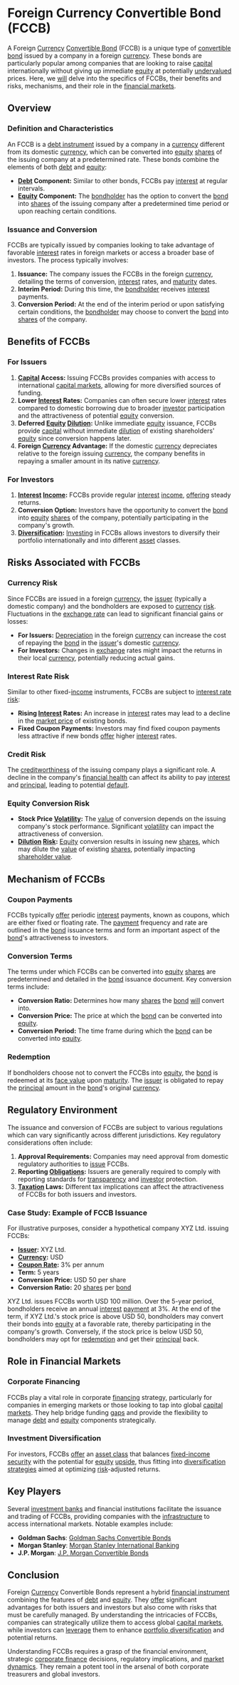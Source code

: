 # Foreign Currency Convertible Bond (FCCB)

A Foreign [Currency](../c/currency.md) [Convertible Bond](../c/convertible_bond.md) (FCCB) is a unique type of [convertible bond](../c/convertible_bond.md) issued by a company in a foreign [currency](../c/currency.md). These bonds are particularly popular among companies that are looking to raise [capital](../c/capital.md) internationally without giving up immediate [equity](../e/equity.md) at potentially [undervalued](../u/undervalued.md) prices. Here, we [will](../w/will.md) delve into the specifics of FCCBs, their benefits and risks, mechanisms, and their role in the [financial markets](../f/financial_market.md).

## Overview

### Definition and Characteristics

An FCCB is a [debt instrument](../d/debt_instrument.md) issued by a company in a [currency](../c/currency.md) different from its domestic [currency](../c/currency.md), which can be converted into [equity](../e/equity.md) [shares](../s/shares.md) of the issuing company at a predetermined rate. These bonds combine the elements of both [debt](../d/debt.md) and [equity](../e/equity.md):

- **[Debt](../d/debt.md) Component:** Similar to other bonds, FCCBs pay [interest](../i/interest.md) at regular intervals.
- **[Equity](../e/equity.md) Component:** The [bondholder](../b/bondholder.md) has the option to convert the [bond](../b/bond.md) into [shares](../s/shares.md) of the issuing company after a predetermined time period or upon reaching certain conditions.

### Issuance and Conversion

FCCBs are typically issued by companies looking to take advantage of favorable [interest](../i/interest.md) rates in foreign markets or access a broader base of investors. The process typically involves:

1. **Issuance:** The company issues the FCCBs in the foreign [currency](../c/currency.md), detailing the terms of conversion, [interest](../i/interest.md) rates, and [maturity](../m/maturity.md) dates.
2. **Interim Period:** During this time, the [bondholder](../b/bondholder.md) receives [interest](../i/interest.md) payments.
3. **Conversion Period:** At the end of the interim period or upon satisfying certain conditions, the [bondholder](../b/bondholder.md) may choose to convert the [bond](../b/bond.md) into [shares](../s/shares.md) of the company.

## Benefits of FCCBs

### For Issuers

1. **[Capital](../c/capital.md) Access:** Issuing FCCBs provides companies with access to international [capital markets](../c/capital_markets.md), allowing for more diversified sources of funding.
2. **Lower [Interest](../i/interest.md) Rates:** Companies can often secure lower [interest](../i/interest.md) rates compared to domestic borrowing due to broader [investor](../i/investor.md) participation and the attractiveness of potential [equity](../e/equity.md) conversion.
3. **Deferred [Equity](../e/equity.md) [Dilution](../d/dilution.md):** Unlike immediate [equity](../e/equity.md) issuance, FCCBs provide [capital](../c/capital.md) without immediate [dilution](../d/dilution.md) of existing shareholders' [equity](../e/equity.md) since conversion happens later.
4. **Foreign [Currency](../c/currency.md) Advantage:** If the domestic [currency](../c/currency.md) depreciates relative to the foreign issuing [currency](../c/currency.md), the company benefits in repaying a smaller amount in its native [currency](../c/currency.md).

### For Investors

1. **[Interest](../i/interest.md) [Income](../i/income.md):** FCCBs provide regular [interest](../i/interest.md) [income](../i/income.md), [offering](../o/offering.md) steady returns.
2. **Conversion Option:** Investors have the opportunity to convert the [bond](../b/bond.md) into [equity](../e/equity.md) [shares](../s/shares.md) of the company, potentially participating in the company's growth.
3. **[Diversification](../d/diversification.md):** [Investing](../i/investing.md) in FCCBs allows investors to diversify their portfolio internationally and into different [asset](../a/asset.md) classes.

## Risks Associated with FCCBs

### Currency Risk

Since FCCBs are issued in a foreign [currency](../c/currency.md), the [issuer](../i/issuer.md) (typically a domestic company) and the bondholders are exposed to [currency](../c/currency.md) [risk](../r/risk.md). Fluctuations in the [exchange rate](../e/exchange_rate.md) can lead to significant financial gains or losses:

- **For Issuers:** [Depreciation](../d/depreciation.md) in the foreign [currency](../c/currency.md) can increase the cost of repaying the [bond](../b/bond.md) in the [issuer](../i/issuer.md)'s domestic [currency](../c/currency.md).
- **For Investors:** Changes in [exchange](../e/exchange.md) rates might impact the returns in their local [currency](../c/currency.md), potentially reducing actual gains.

### Interest Rate Risk

Similar to other fixed-[income](../i/income.md) instruments, FCCBs are subject to [interest rate risk](../i/interest_rate_risk.md):

- **Rising [Interest](../i/interest.md) Rates:** An increase in [interest](../i/interest.md) rates may lead to a decline in the [market price](../m/market_price.md) of existing bonds.
- **Fixed Coupon Payments:** Investors may find fixed coupon payments less attractive if new bonds [offer](../o/offer.md) higher [interest](../i/interest.md) rates.

### Credit Risk

The [creditworthiness](../c/creditworthiness.md) of the issuing company plays a significant role. A decline in the company's [financial health](../f/financial_health.md) can affect its ability to pay [interest](../i/interest.md) and [principal](../p/principal.md), leading to potential [default](../d/default.md).

### Equity Conversion Risk

- **Stock Price [Volatility](../v/volatility.md):** The [value](../v/value.md) of conversion depends on the issuing company's stock performance. Significant [volatility](../v/volatility.md) can impact the attractiveness of conversion.
- **[Dilution](../d/dilution.md) [Risk](../r/risk.md):** [Equity](../e/equity.md) conversion results in issuing new [shares](../s/shares.md), which may dilute the [value](../v/value.md) of existing [shares](../s/shares.md), potentially impacting [shareholder value](../s/shareholder_value.md).

## Mechanism of FCCBs

### Coupon Payments

FCCBs typically [offer](../o/offer.md) periodic [interest](../i/interest.md) payments, known as coupons, which are either fixed or floating rate. The [payment](../p/payment.md) frequency and rate are outlined in the [bond](../b/bond.md) issuance terms and form an important aspect of the [bond](../b/bond.md)'s attractiveness to investors.

### Conversion Terms

The terms under which FCCBs can be converted into [equity](../e/equity.md) [shares](../s/shares.md) are predetermined and detailed in the [bond](../b/bond.md) issuance document. Key conversion terms include:

- **Conversion Ratio:** Determines how many [shares](../s/shares.md) the [bond](../b/bond.md) [will](../w/will.md) convert into.
- **Conversion Price:** The price at which the [bond](../b/bond.md) can be converted into [equity](../e/equity.md).
- **Conversion Period:** The time frame during which the [bond](../b/bond.md) can be converted into [equity](../e/equity.md).

### Redemption

If bondholders choose not to convert the FCCBs into [equity](../e/equity.md), the [bond](../b/bond.md) is redeemed at its [face value](../f/face_value.md) upon [maturity](../m/maturity.md). The [issuer](../i/issuer.md) is obligated to repay the [principal](../p/principal.md) amount in the [bond](../b/bond.md)'s original [currency](../c/currency.md).

## Regulatory Environment

The issuance and conversion of FCCBs are subject to various regulations which can vary significantly across different jurisdictions. Key regulatory considerations often include:

1. **Approval Requirements:** Companies may need approval from domestic regulatory authorities to [issue](../i/issue.md) FCCBs.
2. **Reporting [Obligations](../o/obligation.md):** Issuers are generally required to comply with reporting standards for [transparency](../t/transparency.md) and [investor](../i/investor.md) protection.
3. **[Taxation](../t/taxation.md) Laws:** Different tax implications can affect the attractiveness of FCCBs for both issuers and investors.

### Case Study: Example of FCCB Issuance

For illustrative purposes, consider a hypothetical company XYZ Ltd. issuing FCCBs:

- **[Issuer](../i/issuer.md):** XYZ Ltd.
- **[Currency](../c/currency.md):** USD
- **[Coupon Rate](../c/coupon_rate.md):** 3% per annum
- **Term:** 5 years
- **Conversion Price:** USD 50 per share
- **Conversion Ratio:** 20 [shares](../s/shares.md) per [bond](../b/bond.md)

XYZ Ltd. issues FCCBs worth USD 100 million. Over the 5-year period, bondholders receive an annual [interest](../i/interest.md) [payment](../p/payment.md) at 3%. At the end of the term, if XYZ Ltd.'s stock price is above USD 50, bondholders may convert their bonds into [equity](../e/equity.md) at a favorable rate, thereby participating in the company's growth. Conversely, if the stock price is below USD 50, bondholders may opt for [redemption](../r/redemption.md) and get their [principal](../p/principal.md) back.

## Role in Financial Markets

### Corporate Financing

FCCBs play a vital role in corporate [financing](../f/financing.md) strategy, particularly for companies in emerging markets or those looking to tap into global [capital markets](../c/capital_markets.md). They help bridge funding [gaps](../g/gap.md) and provide the flexibility to manage [debt](../d/debt.md) and [equity](../e/equity.md) components strategically.

### Investment Diversification

For investors, FCCBs [offer](../o/offer.md) an [asset class](../a/asset_class.md) that balances [fixed-income security](../f/fixed-income_security.md) with the potential for [equity](../e/equity.md) [upside](../u/upside.md), thus fitting into [diversification strategies](../d/diversification_strategies.md) aimed at optimizing [risk](../r/risk.md)-adjusted returns.

## Key Players

Several [investment banks](../i/investment_bank_(ib).md) and financial institutions facilitate the issuance and trading of FCCBs, providing companies with the [infrastructure](../i/infrastructure.md) to access international markets. Notable examples include:

- **Goldman Sachs**: [Goldman Sachs Convertible Bonds](https://www.goldmansachs.com)
- **Morgan Stanley**: [Morgan Stanley International Banking](https://www.morganstanley.com)
- **J.P. Morgan**: [J.P. Morgan Convertible Bonds](https://www.jpmorgan.com)

## Conclusion

Foreign [Currency](../c/currency.md) Convertible Bonds represent a hybrid [financial instrument](../f/financial_instrument.md) combining the features of [debt](../d/debt.md) and [equity](../e/equity.md). They [offer](../o/offer.md) significant advantages for both issuers and investors but also come with risks that must be carefully managed. By understanding the intricacies of FCCBs, companies can strategically utilize them to access global [capital markets](../c/capital_markets.md), while investors can [leverage](../l/leverage.md) them to enhance [portfolio diversification](../p/portfolio_diversification.md) and potential returns.

Understanding FCCBs requires a grasp of the financial environment, strategic [corporate finance](../c/corporate_finance.md) decisions, regulatory implications, and [market dynamics](../m/market_dynamics.md). They remain a potent tool in the arsenal of both corporate treasurers and global investors.